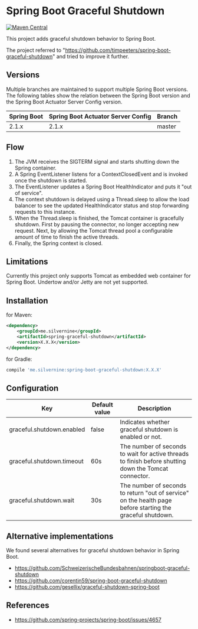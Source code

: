 Spring Boot Graceful Shutdown
=============================

[![Maven Central](https://maven-badges.herokuapp.com/maven-central/me.silvernine/spring-boot-graceful-shutdown/badge.svg)](https://maven-badges.herokuapp.com/maven-central/me.silvernine/spring-boot-graceful-shutdown)

This project adds graceful shutdown behavior to Spring Boot.

The project referred to "https://github.com/timpeeters/spring-boot-graceful-shutdown" and tried to improve it further.


Versions
--------

Multiple branches are maintained to support multiple Spring Boot versions.
The following tables show the relation between the Spring Boot version and the Spring Boot Actuator Server Config version.

| Spring Boot | Spring Boot Actuator Server Config | Branch |
| :---        | :---                               | :---   |
| 2.1.x       | 2.1.x                              | master |


Flow
----

1. The JVM receives the SIGTERM signal and starts shutting down the Spring container.
2. A Spring EventListener listens for a ContextClosedEvent and is invoked once the shutdown is started.
3. The EventListener updates a Spring Boot HealthIndicator and puts it "out of service".
5. The context shutdown is delayed using a Thread.sleep to allow the load balancer to see the updated HealthIndicator status and stop forwarding requests to this instance.
7. When the Thread.sleep is finished, the Tomcat container is gracefully shutdown. 
First by pausing the connector, no longer accepting new request.
Next, by allowing the Tomcat thread pool a configurable amount of time to finish the active threads.
8. Finally, the Spring context is closed.


Limitations
-----------

Currently this project only supports Tomcat as embedded web container for Spring Boot. 
Undertow and/or Jetty are not yet supported.


Installation
------------

for Maven:

```xml
<dependency>
    <groupId>me.silvernine</groupId>
    <artifactId>spring-graceful-shutdown</artifactId>
    <version>X.X.X</version>
</dependency>
```

for Gradle:

```groovy
compile 'me.silvernine:spring-boot-graceful-shutdown:X.X.X'
```


Configuration
-------------

| Key                       | Default value | Description |
| ------------------------- | ------------- | ----------- |
| graceful.shutdown.enabled | false         | Indicates whether graceful shutdown is enabled or not. | 
| graceful.shutdown.timeout | 60s           | The number of seconds to wait for active threads to finish before shutting down the Tomcat connector. |
| graceful.shutdown.wait    | 30s           | The number of seconds to return "out of service" on the health page before starting the graceful shutdown. |


Alternative implementations
---------------------------

We found several alternatives for graceful shutdown behavior in Spring Boot.
 
- https://github.com/SchweizerischeBundesbahnen/springboot-graceful-shutdown
- https://github.com/corentin59/spring-boot-graceful-shutdown
- https://github.com/gesellix/graceful-shutdown-spring-boot


References
----------

- https://github.com/spring-projects/spring-boot/issues/4657
